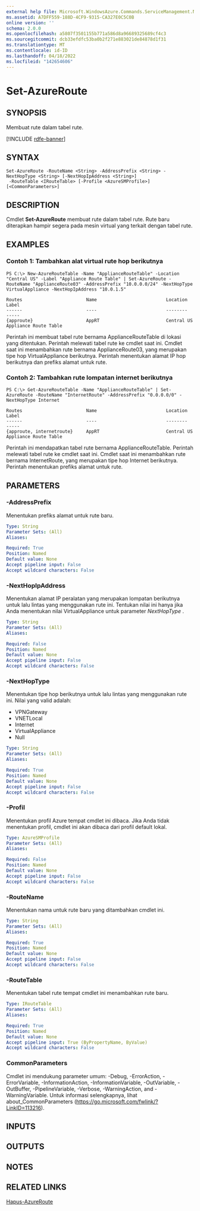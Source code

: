 ```yaml
---
external help file: Microsoft.WindowsAzure.Commands.ServiceManagement.Network.dll-Help.xml
ms.assetid: A7DFF559-188D-4CF9-9315-CA327E0C5C0B
online version: ''
schema: 2.0.0
ms.openlocfilehash: a5807f3501155b771a586d8a96689325689cf4c3
ms.sourcegitcommit: dcb33efdfc53ba0b2f271e883021de84878d1f31
ms.translationtype: MT
ms.contentlocale: id-ID
ms.lasthandoff: 04/18/2022
ms.locfileid: "142654606"
---
```

# Set-AzureRoute

## SYNOPSIS
Membuat rute dalam tabel rute.

[!INCLUDE [rdfe-banner](../../includes/rdfe-banner.md)]

## SYNTAX

```
Set-AzureRoute -RouteName <String> -AddressPrefix <String> -NextHopType <String> [-NextHopIpAddress <String>]
 -RouteTable <IRouteTable> [-Profile <AzureSMProfile>] [<CommonParameters>]
```

## DESCRIPTION
Cmdlet **Set-AzureRoute** membuat rute dalam tabel rute.
Rute baru diterapkan hampir segera pada mesin virtual yang terkait dengan tabel rute.

## EXAMPLES

### Contoh 1: Tambahkan alat virtual rute hop berikutnya
```
PS C:\> New-AzureRouteTable -Name "ApplianceRouteTable" -Location "Central US" -Label "Appliance Route Table" | Set-AzureRoute -RouteName "ApplianceRoute03" -AddressPrefix "10.0.0.0/24" -NextHopType VirtualAppliance -NextHopIpAddress "10.0.1.5"

Routes                        Name                          Location                      Label
------                        ----                          --------                      -----
{approute}                    AppRT                         Central US                    Appliance Route Table
```

Perintah ini membuat tabel rute bernama ApplianceRouteTable di lokasi yang ditentukan.
Perintah melewati tabel rute ke cmdlet saat ini.
Cmdlet saat ini menambahkan rute bernama ApplianceRoute03, yang merupakan tipe hop VirtualAppliance berikutnya.
Perintah menentukan alamat IP hop berikutnya dan prefiks alamat untuk rute.

### Contoh 2: Tambahkan rute lompatan internet berikutnya
```
PS C:\> Get-AzureRouteTable -Name "ApplianceRouteTable" | Set-AzureRoute -RouteName "InternetRoute" -AddressPrefix "0.0.0.0/0" -NextHopType Internet

Routes                        Name                          Location                      Label
------                        ----                          --------                      -----
{approute, internetroute}     AppRT                         Central US                    Appliance Route Table
```

Perintah ini mendapatkan tabel rute bernama ApplianceRouteTable.
Perintah melewati tabel rute ke cmdlet saat ini.
Cmdlet saat ini menambahkan rute bernama InternetRoute, yang merupakan tipe hop Internet berikutnya.
Perintah menentukan prefiks alamat untuk rute.

## PARAMETERS

### -AddressPrefix
Menentukan prefiks alamat untuk rute baru.

```yaml
Type: String
Parameter Sets: (All)
Aliases: 

Required: True
Position: Named
Default value: None
Accept pipeline input: False
Accept wildcard characters: False
```

### -NextHopIpAddress
Menentukan alamat IP peralatan yang merupakan lompatan berikutnya untuk lalu lintas yang menggunakan rute ini.
Tentukan nilai ini hanya jika Anda menentukan nilai VirtualAppliance untuk parameter *NextHopType* .

```yaml
Type: String
Parameter Sets: (All)
Aliases: 

Required: False
Position: Named
Default value: None
Accept pipeline input: False
Accept wildcard characters: False
```

### -NextHopType
Menentukan tipe hop berikutnya untuk lalu lintas yang menggunakan rute ini.
Nilai yang valid adalah: 

- VPNGateway
- VNETLocal
- Internet
- VirtualAppliance
- Null

```yaml
Type: String
Parameter Sets: (All)
Aliases: 

Required: True
Position: Named
Default value: None
Accept pipeline input: False
Accept wildcard characters: False
```

### -Profil
Menentukan profil Azure tempat cmdlet ini dibaca. Jika Anda tidak menentukan profil, cmdlet ini akan dibaca dari profil default lokal.

```yaml
Type: AzureSMProfile
Parameter Sets: (All)
Aliases: 

Required: False
Position: Named
Default value: None
Accept pipeline input: False
Accept wildcard characters: False
```

### -RouteName
Menentukan nama untuk rute baru yang ditambahkan cmdlet ini.

```yaml
Type: String
Parameter Sets: (All)
Aliases: 

Required: True
Position: Named
Default value: None
Accept pipeline input: False
Accept wildcard characters: False
```

### -RouteTable
Menentukan tabel rute tempat cmdlet ini menambahkan rute baru.

```yaml
Type: IRouteTable
Parameter Sets: (All)
Aliases: 

Required: True
Position: Named
Default value: None
Accept pipeline input: True (ByPropertyName, ByValue)
Accept wildcard characters: False
```

### CommonParameters
Cmdlet ini mendukung parameter umum: -Debug, -ErrorAction, -ErrorVariable, -InformationAction, -InformationVariable, -OutVariable, -OutBuffer, -PipelineVariable, -Verbose, -WarningAction, and -WarningVariable. Untuk informasi selengkapnya, lihat about_CommonParameters (https://go.microsoft.com/fwlink/?LinkID=113216).

## INPUTS

## OUTPUTS

## NOTES

## RELATED LINKS

[Hapus-AzureRoute](./Remove-AzureRoute.md)


